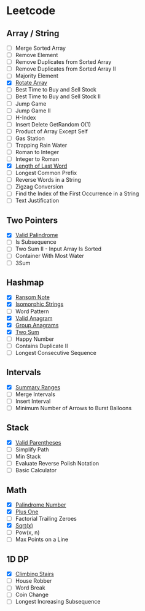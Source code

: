 # Leetcode

## Array / String
- [ ] Merge Sorted Array
- [ ] Remove Element
- [ ] Remove Duplicates from Sorted Array
- [ ] Remove Duplicates from Sorted Array II
- [ ] Majority Element
- [X] [Rotate Array](array-string/rotate-array.py)
- [ ] Best Time to Buy and Sell Stock
- [ ] Best Time to Buy and Sell Stock II
- [ ] Jump Game
- [ ] Jump Game II
- [ ] H-Index
- [ ] Insert Delete GetRandom O(1)
- [ ] Product of Array Except Self
- [ ] Gas Station
- [ ] Trapping Rain Water
- [ ] Roman to Integer
- [ ] Integer to Roman
- [X] [Length of Last Word](array-string/length-of-last-word.py)
- [ ] Longest Common Prefix
- [ ] Reverse Words in a String
- [ ] Zigzag Conversion
- [ ] Find the Index of the First Occurrence in a String
- [ ] Text Justification

## Two Pointers
- [X] [Valid Palindrome](two-pointers/valid-palindrome.py)
- [ ] Is Subsequence
- [ ] Two Sum II - Input Array Is Sorted
- [ ] Container With Most Water
- [ ] 3Sum

## Hashmap
- [X] [Ransom Note](hashmap/ransom-note.py)
- [X] [Isomorphic Strings](hashmap/isomorphic-strings.py) 
- [ ] Word Pattern
- [X] [Valid Anagram](hashmap/valid-anagram.py)
- [X] [Group Anagrams](hashmap/group-anagrams.py)
- [X] [Two Sum](hashmap/two-sum.py)
- [ ] Happy Number
- [ ] Contains Duplicate II
- [ ] Longest Consecutive Sequence

## Intervals
- [X] [Summary Ranges](intervals/summary-ranges.py)
- [ ] Merge Intervals
- [ ] Insert Interval
- [ ] Minimum Number of Arrows to Burst Balloons

## Stack
- [X] [Valid Parentheses](stack/valid-parentheses.py)
- [ ] Simplify Path
- [ ] Min Stack
- [ ] Evaluate Reverse Polish Notation
- [ ] Basic Calculator

## Math
- [X] [Palindrome Number](math/palindrome-number.py)
- [X] [Plus One](math/plus-one.py)
- [ ] Factorial Trailing Zeroes
- [X] [Sqrt(x)](math/sqrt.py)
- [ ] Pow(x, n)
- [ ] Max Points on a Line

## 1D DP
- [X] [Climbing Stairs](1d-dp/climbing-stairs.py)
- [ ] House Robber
- [ ] Word Break
- [ ] Coin Change
- [ ] Longest Increasing Subsequence
